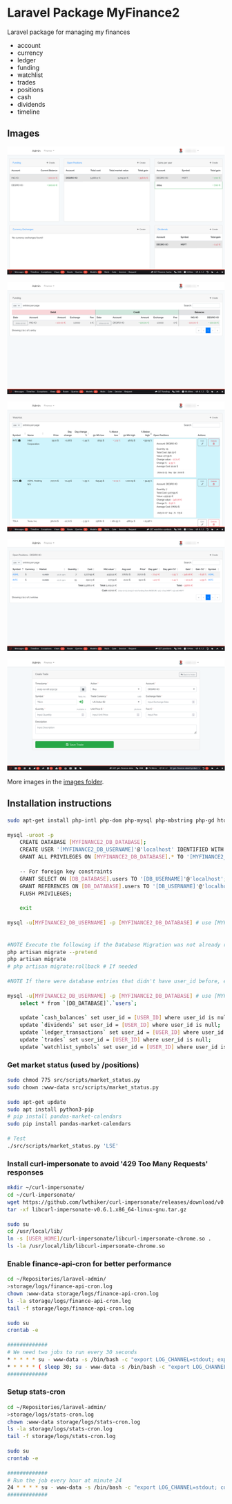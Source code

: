 # Laravel Package MyFinance2

Laravel package for managing my finances

- account
- currency
- ledger
- funding
- watchlist
- trades
- positions
- cash
- dividends
- timeline


## Images

![Finance Dashboard](./images/finance_dashboard.png "Finance Dashboard")

![Funding](./images/funding.png "Funding")

![Watchlist](./images/watchlist.png "Watchlist")

![Open Positions](./images/open_positions.png "Open Positions")

![Create Trade](./images/trade_create.png "Create Trade")

More images in the [images folder](images).


## Installation instructions

```bash
sudo apt-get install php-intl php-dom php-mysql php-mbstring php-gd htop colordiff

mysql -uroot -p
    CREATE DATABASE [MYFINANCE2_DB_DATABASE];
    CREATE USER '[MYFINANCE2_DB_USERNAME]'@'localhost' IDENTIFIED WITH mysql_native_password BY '[MYFINANCE2_DB_PASSWORD]';
    GRANT ALL PRIVILEGES ON [MYFINANCE2_DB_DATABASE].* TO '[MYFINANCE2_DB_USERNAME]'@'localhost';

    -- For foreign key constraints
    GRANT SELECT ON [DB_DATABASE].users TO '[DB_USERNAME]'@'localhost';
    GRANT REFERENCES ON [DB_DATABASE].users TO '[DB_USERNAME]'@'localhost';
    FLUSH PRIVILEGES;

    exit

mysql -u[MYFINANCE2_DB_USERNAME] -p [MYFINANCE2_DB_DATABASE] # use [MYFINANCE2_DB_PASSWORD] set above


#NOTE Execute the following if the Database Migration was not already run in the main package
php artisan migrate --pretend
php artisan migrate
# php artisan migrate:rollback # If needed

#NOTE If there were database entries that didn't have user_id before, execute the following

mysql -u[MYFINANCE2_DB_USERNAME] -p [MYFINANCE2_DB_DATABASE] # use [MYFINANCE2_DB_PASSWORD] set above
    select * from `[DB_DATABASE]`.`users`;

    update `cash_balances` set user_id = [USER_ID] where user_id is null;
    update `dividends` set user_id = [USER_ID] where user_id is null;
    update `ledger_transactions` set user_id = [USER_ID] where user_id is null;
    update `trades` set user_id = [USER_ID] where user_id is null;
    update `watchlist_symbols` set user_id = [USER_ID] where user_id is null;

```

### Get market status (used by /positions)

```bash
sudo chmod 775 src/scripts/market_status.py
sudo chown :www-data src/scripts/market_status.py

sudo apt-get update
sudo apt install python3-pip
# pip install pandas-market-calendars
sudo pip install pandas-market-calendars

# Test
./src/scripts/market_status.py 'LSE'
```

### Install curl-impersonate to avoid '429 Too Many Requests' responses

```bash
mkdir ~/curl-impersonate/
cd ~/curl-impersonate/
wget https://github.com/lwthiker/curl-impersonate/releases/download/v0.6.1/libcurl-impersonate-v0.6.1.x86_64-linux-gnu.tar.gz
tar -xf libcurl-impersonate-v0.6.1.x86_64-linux-gnu.tar.gz

sudo su
cd /usr/local/lib/
ln -s [USER_HOME]/curl-impersonate/libcurl-impersonate-chrome.so .
ls -la /usr/local/lib/libcurl-impersonate-chrome.so
```


### Enable finance-api-cron for better performance

```bash
cd ~/Repositories/laravel-admin/
>storage/logs/finance-api-cron.log
chown :www-data storage/logs/finance-api-cron.log
ls -la storage/logs/finance-api-cron.log
tail -f storage/logs/finance-api-cron.log

sudo su
crontab -e

#############
# We need two jobs to run every 30 seconds
* * * * * su - www-data -s /bin/bash -c "export LOG_CHANNEL=stdout; export LD_PRELOAD=/usr/local/lib/libcurl-impersonate-chrome.so; export CURL_IMPERSONATE=chrome116; cd [USER_HOME]/Repositories/laravel-admin/ && php artisan app:finance-api-cron >> [USER_HOME]/Repositories/laravel-admin/storage/logs/finance-api-cron.log 2>&1"
* * * * * ( sleep 30; su - www-data -s /bin/bash -c "export LOG_CHANNEL=stdout; export LD_PRELOAD=/usr/local/lib/libcurl-impersonate-chrome.so; export CURL_IMPERSONATE=chrome116; cd [USER_HOME]/Repositories/laravel-admin/ && php artisan app:finance-api-cron >> [USER_HOME]/Repositories/laravel-admin/storage/logs/finance-api-cron.log 2>&1" )
#############
```

### Setup stats-cron

```bash
cd ~/Repositories/laravel-admin/
>storage/logs/stats-cron.log
chown :www-data storage/logs/stats-cron.log
ls -la storage/logs/stats-cron.log
tail -f storage/logs/stats-cron.log

sudo su
crontab -e

#############
# Run the job every hour at minute 24
24 * * * * su - www-data -s /bin/bash -c "export LOG_CHANNEL=stdout; cd [USER_HOME]/Repositories/laravel-admin/ && php artisan app:stats-cron >> [USER_HOME]/Repositories/laravel-admin/storage/logs/stats-cron.log 2>&1"
#############
```

